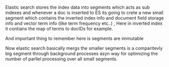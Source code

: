 
Elastic search stores the index data into segments which acts as sub indexes and whenever a doc is inserted to ES its going to crete a new small segment which contains the inverted index 
info and document field storage info and vector term info (like term frequency etc..)  , Here in inverted index it contians the map of terms to docIDs for example.

And important thing to remember here is segments are immutable

Now elastic search basically mergs the smaller segments is a comparitevly big segment through background processes asyn way for optimizing the number of parllel processing over all small segments.

